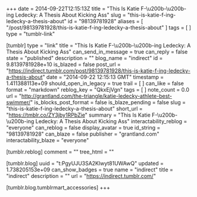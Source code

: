 +++
date = 2014-09-22T12:15:13Z
title = "This Is Katie F-\u200b-\u200b-ing Ledecky: A Thesis About Kicking Ass"
slug = "this-is-katie-f-ing-ledecky-a-thesis-about"
id = "98139781928"
aliases = [ "/post/98139781928/this-is-katie-f-ing-ledecky-a-thesis-about" ]
tags = [ ]
type = "tumblr-link"

[tumblr]
type = "link"
title = "This Is Katie F-\u200b-\u200b-ing Ledecky: A Thesis About Kicking Ass"
can_send_in_message = true
can_reply = false
state = "published"
description = ""
blog_name = "indirect"
id = 9.8139781928e+10
is_blazed = false
post_url = "https://indirect.tumblr.com/post/98139781928/this-is-katie-f-ing-ledecky-a-thesis-about"
date = "2014-09-22 12:15:13 GMT"
timestamp = 1.411388113e+09
should_open_in_legacy = true
trail = [ ]
can_like = false
format = "markdown"
reblog_key = "QkxEjVgn"
tags = [ ]
note_count = 0.0
url = "http://grantland.com/the-triangle/katie-ledecky-athlete-best-swimmer/"
is_blocks_post_format = false
is_blaze_pending = false
slug = "this-is-katie-f-ing-ledecky-a-thesis-about"
short_url = "https://tmblr.co/ZY3jby1RPbZie"
summary = "This Is Katie F-\u200b-\u200b-ing Ledecky: A Thesis About Kicking Ass"
interactability_reblog = "everyone"
can_reblog = false
display_avatar = true
id_string = "98139781928"
can_blaze = false
publisher = "grantland.com"
interactability_blaze = "everyone"

[tumblr.reblog]
comment = ""
tree_html = ""

[tumblr.blog]
uuid = "t:PgyUJU3SA2Klwyt81UWAwQ"
updated = 1.738205153e+09
can_show_badges = true
name = "indirect"
title = "indirect"
description = ""
url = "https://indirect.tumblr.com/"

[tumblr.blog.tumblrmart_accessories]
+++
